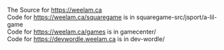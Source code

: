 The Source for https://weelam.ca  
Code for https://weelam.ca/squaregame is in squaregame-src/jsport/a-lil-game  
Code for https://weelam.ca/games is in gamecenter/  
Code for https://devwordle.weelam.ca is in dev-wordle/
